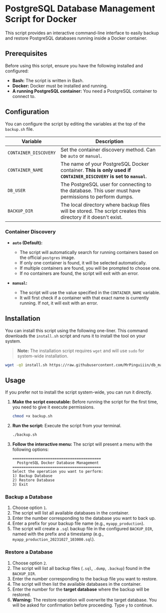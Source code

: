 # PostgreSQL Database Management Script for Docker

This script provides an interactive command-line interface to easily backup and restore PostgreSQL databases running inside a Docker container.

## Prerequisites

Before using this script, ensure you have the following installed and configured:

-   **Bash:** The script is written in Bash.
-   **Docker:** Docker must be installed and running.
-   **A running PostgreSQL container:** You need a PostgreSQL container to connect to.

## Configuration

You can configure the script by editing the variables at the top of the `backup.sh` file.

| Variable              | Description                                                                                                                               |
| --------------------- | ----------------------------------------------------------------------------------------------------------------------------------------- |
| `CONTAINER_DISCOVERY` | Set the container discovery method. Can be `auto` or `manual`.                                                                            |
| `CONTAINER_NAME`      | The name of your PostgreSQL Docker container. **This is only used if `CONTAINER_DISCOVERY` is set to `manual`**.                            |
| `DB_USER`             | The PostgreSQL user for connecting to the database. This user must have permissions to perform dumps.                                     |
| `BACKUP_DIR`          | The local directory where backup files will be stored. The script creates this directory if it doesn't exist.                             |

### Container Discovery

-   **`auto` (Default):**
    -   The script will automatically search for running containers based on the official `postgres` image.
    -   If only one container is found, it will be selected automatically.
    -   If multiple containers are found, you will be prompted to choose one.
    -   If no containers are found, the script will exit with an error.

-   **`manual`:**
    -   The script will use the value specified in the `CONTAINER_NAME` variable.
    -   It will first check if a container with that exact name is currently running. If not, it will exit with an error.

## Installation

You can install this script using the following one-liner. This command downloads the `install.sh` script and runs it to install the tool on your system.

> **Note:** The installation script requires `wget` and will use `sudo` for system-wide installation.

```sh
wget -qO install.sh https://raw.githubusercontent.com/MrPinguiiin/db_manager/main/install.sh && chmod +x install.sh && sudo ./install.sh
```

## Usage

If you prefer not to install the script system-wide, you can run it directly.

1.  **Make the script executable:**
    Before running the script for the first time, you need to give it execute permissions.

    ```sh
    chmod +x backup.sh
    ```

2.  **Run the script:**
    Execute the script from your terminal.

    ```sh
    ./backup.sh
    ```

3.  **Follow the interactive menu:**
    The script will present a menu with the following options:

    ```
    ========================================
      PostgreSQL Docker Database Management
    ========================================
    Select the operation you want to perform:
    1) Backup Database
    2) Restore Database
    3) Exit
    ```

### Backup a Database

1.  Choose option `1`.
2.  The script will list all available databases in the container.
3.  Enter the number corresponding to the database you want to back up.
4.  Enter a prefix for your backup file name (e.g., `myapp_production`).
5.  The script will create a `.sql` backup file in the configured `BACKUP_DIR`, named with the prefix and a timestamp (e.g., `myapp_production_20231027_103000.sql`).

### Restore a Database

1.  Choose option `2`.
2.  The script will list all backup files (`.sql`, `.dump`, `.backup`) found in the `BACKUP_DIR`.
3.  Enter the number corresponding to the backup file you want to restore.
4.  The script will then list the available databases in the container.
5.  Enter the number for the **target database** where the backup will be restored.
6.  **Warning:** The restore operation will overwrite the target database. You will be asked for confirmation before proceeding. Type `y` to continue. 